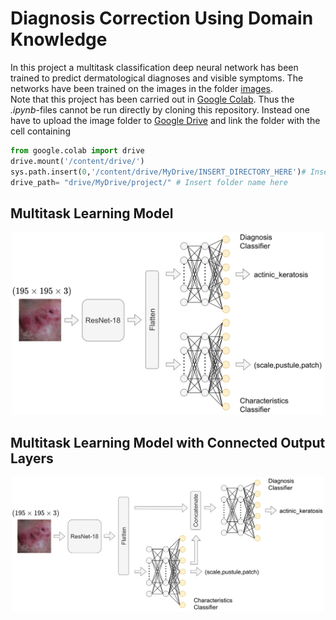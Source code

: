 # Diagnosis Correction Using Domain Knowledge
In this project a multitask classification deep neural network has been trained to predict dermatological diagnoses and visible symptoms. The networks have been trained on the images in the folder <a href="https://github.com/multitask_learning/CSTR/blob/main/images/">images</a>.<br>
Note that this project has been carried out in <a href="https://colab.research.google.com/">Google Colab</a>. Thus the *.ipynb*-files cannot be run directly by cloning this repository. Instead one have to upload the image folder to <a href="https://drive.google.com/">Google Drive</a> and link the folder with the cell containing

```python
from google.colab import drive
drive.mount('/content/drive/')
sys.path.insert(0,'/content/drive/MyDrive/INSERT_DIRECTORY_HERE')# Insert folder name here
drive_path= "drive/MyDrive/project/" # Insert folder name here
```
## Multitask Learning Model
<p align="center"><img src="https://github.com/AntonRydahl/multitask_learning/blob/main/figures/combined_classifier.png" alt="drawing" width="500"/></p>

## Multitask Learning Model with Connected Output Layers
<p align="center"><img src="https://github.com/AntonRydahl/multitask_learning/blob/main/figures/final_classifier.png" alt="drawing" width="500"/></p>